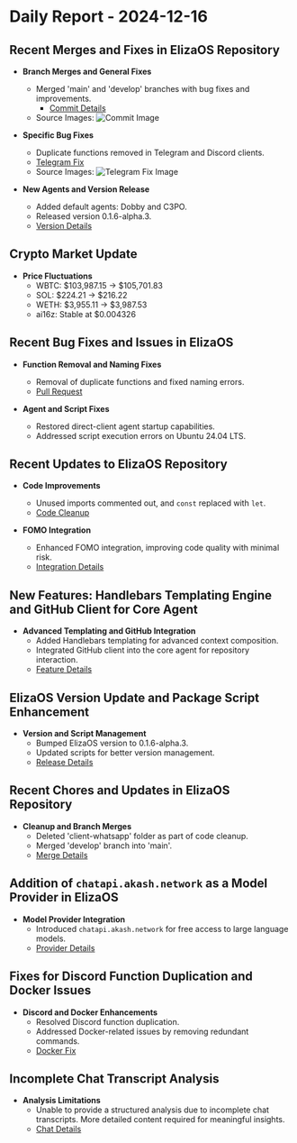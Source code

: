# Daily Report - 2024-12-16

## Recent Merges and Fixes in ElizaOS Repository
- **Branch Merges and General Fixes**
  - Merged 'main' and 'develop' branches with bug fixes and improvements.
    - [Commit Details](https://github.com/elizaOS/eliza/commit/aea64d4567db69434928ee66597ef2e6599cfcef)
  - Source Images: ![Commit Image](https://opengraph.githubassets.com/1/elizaOS/eliza/commit/aea64d4567db69434928ee66597ef2e6599cfcef)

- **Specific Bug Fixes**
  - Duplicate functions removed in Telegram and Discord clients.
  - [Telegram Fix](https://github.com/elizaOS/eliza/commit/7d6d121ec9d07be91c5afd2e54d0c4626abd9873)
  - Source Images: ![Telegram Fix Image](https://opengraph.githubassets.com/1/elizaOS/eliza/commit/7d6d121ec9d07be91c5afd2e54d0c4626abd9873)

- **New Agents and Version Release**
  - Added default agents: Dobby and C3PO.
  - Released version 0.1.6-alpha.3.
  - [Version Details](https://github.com/elizaOS/eliza/commit/b9f8970f3b96c46d65e78de3931da6167dbbfa6a)

## Crypto Market Update
- **Price Fluctuations**
  - WBTC: $103,987.15 → $105,701.83
  - SOL: $224.21 → $216.22
  - WETH: $3,955.11 → $3,987.53
  - ai16z: Stable at $0.004326

## Recent Bug Fixes and Issues in ElizaOS
- **Function Removal and Naming Fixes**
  - Removal of duplicate functions and fixed naming errors.
  - [Pull Request](https://github.com/elizaOS/eliza/pull/1140)

- **Agent and Script Fixes**
  - Restored direct-client agent startup capabilities.
  - Addressed script execution errors on Ubuntu 24.04 LTS.

## Recent Updates to ElizaOS Repository
- **Code Improvements**
  - Unused imports commented out, and `const` replaced with `let`.
  - [Code Cleanup](https://github.com/elizaOS/eliza/commit/c56f60c3ca21ce08d559ec72123cc850ae413b81)

- **FOMO Integration**
  - Enhanced FOMO integration, improving code quality with minimal risk.
  - [Integration Details](https://github.com/elizaOS/eliza/pull/1147)

## New Features: Handlebars Templating Engine and GitHub Client for Core Agent
- **Advanced Templating and GitHub Integration**
  - Added Handlebars templating for advanced context composition.
  - Integrated GitHub client into the core agent for repository interaction.
  - [Feature Details](https://github.com/elizaOS/eliza/pull/1136)

## ElizaOS Version Update and Package Script Enhancement
- **Version and Script Management**
  - Bumped ElizaOS version to 0.1.6-alpha.3.
  - Updated scripts for better version management.
  - [Release Details](https://github.com/elizaOS/eliza/pull/1152)

## Recent Chores and Updates in ElizaOS Repository
- **Cleanup and Branch Merges**
  - Deleted 'client-whatsapp' folder as part of code cleanup.
  - Merged 'develop' branch into 'main'.
  - [Merge Details](https://github.com/elizaOS/eliza/pull/1155)

## Addition of `chatapi.akash.network` as a Model Provider in ElizaOS
- **Model Provider Integration**
  - Introduced `chatapi.akash.network` for free access to large language models.
  - [Provider Details](https://github.com/elizaOS/eliza/pull/1131)

## Fixes for Discord Function Duplication and Docker Issues
- **Discord and Docker Enhancements**
  - Resolved Discord function duplication.
  - Addressed Docker-related issues by removing redundant commands.
  - [Docker Fix](https://github.com/elizaOS/eliza/pull/1137)

## Incomplete Chat Transcript Analysis
- **Analysis Limitations**
  - Unable to provide a structured analysis due to incomplete chat transcripts. More detailed content required for meaningful insights.
  - [Chat Details](https://discord.com/channels/1253563208833433701/1326603270893867064)
